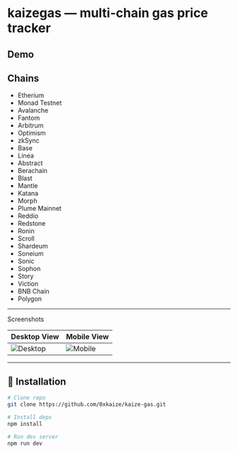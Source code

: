 # kaizegas — multi-chain gas price tracker  

## Demo

## Chains

- Etherium
- Monad Testnet
- Avalanche
- Fantom
- Arbitrum
- Optimism
- zkSync
- Base
- Linea
- Abstract
- Berachain
- Blast
- Mantle
- Katana
- Morph
- Plume Mainnet
- Reddio
- Redstone
- Ronin
- Scroll
- Shardeum
- Soneium
- Sonic
- Sophon
- Story
- Viction
- BNB Chain
- Polygon
  

---

Screenshots  

| Desktop View | Mobile View |
|--------------|-------------|
| ![Desktop](https://via.placeholder.com/500x300?text=Desktop+UI) | ![Mobile](https://via.placeholder.com/200x400?text=Mobile+UI) |

---

## 🔧 Installation  

```bash
# Clone repo
git clone https://github.com/0xkaize/kaize-gas.git

# Install deps
npm install

# Run dev server
npm run dev
